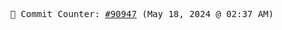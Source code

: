 <p align="center">
    <samp>
        📮 Commit Counter: <a href="https://github.com/Javascript-void0/Javascript-void0/commits/main">#90947</a> (May 18, 2024 @ 02:37 AM)
    </samp>
</p>